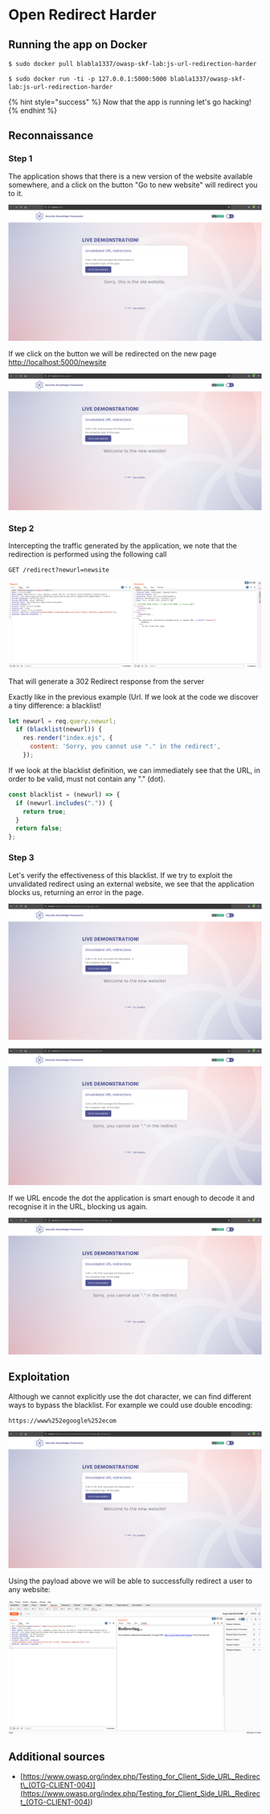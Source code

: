 # Open Redirect Harder

## Running the app on Docker

```
$ sudo docker pull blabla1337/owasp-skf-lab:js-url-redirection-harder
```

```
$ sudo docker run -ti -p 127.0.0.1:5000:5000 blabla1337/owasp-skf-lab:js-url-redirection-harder
```

{% hint style="success" %}
Now that the app is running let's go hacking!
{% endhint %}

## Reconnaissance

### Step 1

The application shows that there is a new version of the website available somewhere, and a click on the button "Go to new website" will redirect you to it.

![](https://raw.githubusercontent.com/blabla1337/skf-labs/master/.gitbook/assets/python/Url-Redirection/1.png)

If we click on the button we will be redirected on the new page [http://localhost:5000/newsite](http://localhost:5000/newsite)

![](https://raw.githubusercontent.com/blabla1337/skf-labs/master/.gitbook/assets/python/Url-Redirection/2.png)

### Step 2

Intercepting the traffic generated by the application, we note that the redirection is performed using the following call

```
GET /redirect?newurl=newsite
```

![](https://raw.githubusercontent.com/blabla1337/skf-labs/master/.gitbook/assets/python/Url-Redirection/3.png)

That will generate a 302 Redirect response from the server

Exactly like in the previous example (Url. If we look at the code we discover a tiny difference: a blacklist!

```javascript
let newurl = req.query.newurl;
  if (blacklist(newurl)) {
    res.render("index.ejs", {
      content: 'Sorry, you cannot use "." in the redirect',
    });
```

If we look at the blacklist definition, we can immediately see that the URL, in order to be valid, must not contain any "." \(dot\).

```javascript
const blacklist = (newurl) => {
  if (newurl.includes(".")) {
    return true;
  }
  return false;
};
```

### Step 3

Let's verify the effectiveness of this blacklist. If we try to exploit the unvalidated redirect using an external website, we see that the application blocks us, returning an error in the page.

![](https://raw.githubusercontent.com/blabla1337/skf-labs/master/.gitbook/assets/python/Url-Redirection/4.png)

![](https://raw.githubusercontent.com/blabla1337/skf-labs/master/.gitbook/assets/python/Url-Redirection-Harder/1.png)

If we URL encode the dot the application is smart enough to decode it and recognise it in the URL, blocking us again.

![](https://raw.githubusercontent.com/blabla1337/skf-labs/master/.gitbook/assets/python/Url-Redirection-Harder/2.png)

## Exploitation

Although we cannot explicitly use the dot character, we can find different ways to bypass the blacklist. For example we could use double encoding:

```
https://www%252egoogle%252ecom
```

![](https://raw.githubusercontent.com/blabla1337/skf-labs/master/.gitbook/assets/python/Url-Redirection-Harder/3.png)

Using the payload above we will be able to successfully redirect a user to any website:

![](https://raw.githubusercontent.com/blabla1337/skf-labs/master/.gitbook/assets/python/Url-Redirection-Harder/4.png)

## Additional sources

- [https://www.owasp.org/index.php/Testing_for_Client_Side_URL_Redirect\_(OTG-CLIENT-004)](<https://www.owasp.org/index.php/Testing_for_Client_Side_URL_Redirect_(OTG-CLIENT-004)>)
